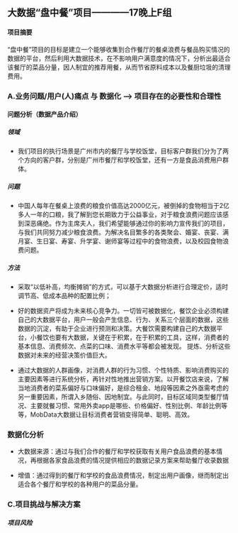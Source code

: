 ## 大数据“盘中餐”项目————17晚上F组

#### 项目摘要

“盘中餐”项目的目标是建立一个能够收集到合作餐厅的餐桌浪费与餐品购买情况的数据的平台，然后利用大数据技术，在不影响用户满意度的情况下，分析出最适合该餐厅的菜品分量，因人制宜的推荐用餐，从而节省原料成本以及餐厨垃圾的清理费用。

### A.业务问题/用户(人)痛点 与 数据化 --> 项目存在的必要性和合理性

#### 问题分析（数据产品介绍）

##### 领域

- 我们项目的执行场景是广州市内的餐厅与学校饭堂，目标客户群我们分为了两个方向的客户群，分别是广州市餐厅和学校饭堂，还有一方是食品消费用户群体。

##### 问题

- 中国人每年在餐桌上浪费的粮食价值高达2000亿元，被倒掉的食物相当于2亿多人一年的口粮，我了解到您长期致力于公益事业，对于粮食浪费问题应该感到深恶痛绝。作为主席夫人，我们希望能够通过你的影响力宣传我们的项目，与我们共同努力减少粮食浪费。为解决名目繁多的各类聚会、婚宴、丧宴、满月宴、生日宴、寿宴、升学宴、谢师宴等过程中的食物浪费，以及校园食物浪费问题。

##### 方法

- 采取“以低补高，均衡摊销”的方式，可以基于大数据分析进行合理定价，适时调节高、低成本品种的配置比例；

- 好的数据资产将成为未来核心竞争力。一切皆可被数据化，餐饮企业必须构建自己的大数据平台，用户一般会产生信息、行为、关系三个层面的数据，这些数据的沉淀，有助于企业进行预测和决策。大餐饮需要构建自己的大数据平台，小餐饮也要有大数据，关键在于积累，在于积累的工具，这样，消费者的基本信息、消费频次、点菜的口味、消费水平等都会被发现。 提炼、分析这些数据对未来的经营决策价值巨大。

- 通过大数据的人群画像，对消费人群的行为习惯、个性特质、影响消费购买的主要因素等进行系统分析，再针对性地推出营销方案。以开餐饮店来说，了解当地消费者的菜系偏好与口味偏好，是综合租金、地段等因素之外亟需考虑的另一重要因素，所谓入乡随俗、因地制宜。与此同时，目标区域同类型餐厅情况、主要就餐习惯、常用外卖app是哪些、价格偏好、性别比例、年龄比例等等，MobData大数据让目标消费者营销变得简单、聪明、高效。

### 数据化分析

- 大数据来源：通过与我们合作的餐厅和学校获取有关用户食品浪费的基本情况，再根据各家食品浪费的情况提供相应的数据记录方案来帮助餐厅收录数据

- 增值：通过得到的餐厅和学校的食品浪费情况，制定出用户画像，继而制定出适合各个餐厅和学校的各种用户的菜品分量。

### C.项目挑战与解决方案

##### 项目风险
